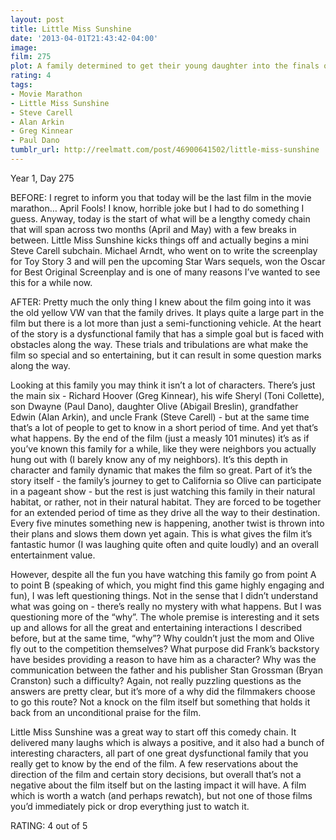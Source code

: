 ```yaml
---
layout: post
title: Little Miss Sunshine
date: '2013-04-01T21:43:42-04:00'
image: 
film: 275
plot: A family determined to get their young daughter into the finals of a beauty pageant take a cross-country trip in their VW bus.
rating: 4
tags:
- Movie Marathon
- Little Miss Sunshine
- Steve Carell
- Alan Arkin
- Greg Kinnear
- Paul Dano
tumblr_url: http://reelmatt.com/post/46900641502/little-miss-sunshine
---
```


Year 1, Day 275

BEFORE: I regret to inform you that today will be the last film in the movie marathon… April Fools! I know, horrible joke but I had to do something I guess. Anyway, today is the start of what will be a lengthy comedy chain that will span across two months (April and May) with a few breaks in between. Little Miss Sunshine kicks things off and actually begins a mini Steve Carell subchain. Michael Arndt, who went on to write the screenplay for Toy Story 3 and will pen the upcoming Star Wars sequels, won the Oscar for Best Original Screenplay and is one of many reasons I’ve wanted to see this for a while now.

AFTER: Pretty much the only thing I knew about the film going into it was the old yellow VW van that the family drives. It plays quite a large part in the film but there is a lot more than just a semi-functioning vehicle. At the heart of the story is a dysfunctional family that has a simple goal but is faced with obstacles along the way. These trials and tribulations are what make the film so special and so entertaining, but it can result in some question marks along the way.

Looking at this family you may think it isn’t a lot of characters. There’s just the main six - Richard Hoover (Greg Kinnear), his wife Sheryl (Toni Collette), son Dwayne (Paul Dano), daughter Olive (Abigail Breslin), grandfather Edwin (Alan Arkin), and uncle Frank (Steve Carell) - but at the same time that’s a lot of people to get to know in a short period of time. And yet that’s what happens. By the end of the film (just a measly 101 minutes) it’s as if you’ve known this family for a while, like they were neighbors you actually hung out with (I barely know any of my neighbors). It’s this depth in character and family dynamic that makes the film so great. Part of it’s the story itself - the family’s journey to get to California so Olive can participate in a pageant show - but the rest is just watching this family in their natural habitat, or rather, not in their natural habitat. They are forced to be together for an extended period of time as they drive all the way to their destination. Every five minutes something new is happening, another twist is thrown into their plans and slows them down yet again. This is what gives the film it’s fantastic humor (I was laughing quite often and quite loudly) and an overall entertainment value.

However, despite all the fun you have watching this family go from point A to point B (speaking of which, you might find this game highly engaging and fun), I was left questioning things. Not in the sense that I didn’t understand what was going on - there’s really no mystery with what happens. But I was questioning more of the “why”. The whole premise is interesting and it sets up and allows for all the great and entertaining interactions I described before, but at the same time, “why”? Why couldn’t just the mom and Olive fly out to the competition themselves? What purpose did Frank’s backstory have besides providing a reason to have him as a character? Why was the communication between the father and his publisher Stan Grossman (Bryan Cranston) such a difficulty? Again, not really puzzling questions as the answers are pretty clear, but it’s more of a why did the filmmakers choose to go this route? Not a knock on the film itself but something that holds it back from an unconditional praise for the film.

Little Miss Sunshine was a great way to start off this comedy chain. It delivered many laughs which is always a positive, and it also had a bunch of interesting characters, all part of one great dysfunctional family that you really get to know by the end of the film. A few reservations about the direction of the film and certain story decisions, but overall that’s not a negative about the film itself but on the lasting impact it will have. A film which is worth a watch (and perhaps rewatch), but not one of those films you’d immediately pick or drop everything just to watch it.

RATING: 4 out of 5
